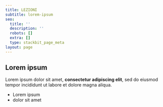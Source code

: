 ```yaml
---
title: LEZIONI
subtitle: lorem-ipsum
seo:
  title: ''
  description: ''
  robots: []
  extra: []
  type: stackbit_page_meta
layout: page
---
```

## Lorem ipsum

Lorem ipsum dolor sit amet, **consectetur adipiscing elit**, sed do eiusmod tempor incididunt ut labore et dolore magna aliqua.

- Lorem ipsum
- dolor sit amet